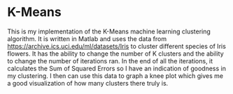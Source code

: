 # K-Means
This is my implementation of the K-Means machine learning clustering algorithm. It is written in Matlab and uses the data from https://archive.ics.uci.edu/ml/datasets/Iris to cluster different species of Iris flowers. It has the ability to change the number of K clusters and the ability to change the number of iterations ran. In the end of all the iterations, it calculates the Sum of Squared Errors so I have an indication of goodness in my clustering. I then can use this data to graph a knee plot which gives me a good visualization of how many clusters there truly is. 

